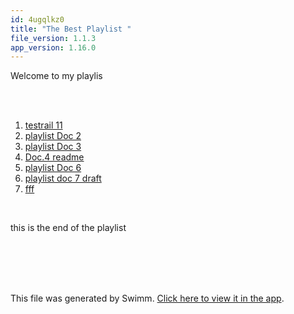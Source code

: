 ```yaml
---
id: 4ugqlkz0
title: "The Best Playlist "
file_version: 1.1.3
app_version: 1.16.0
---
```


<!-- Intro - Do not remove this comment -->
Welcome to my playlis

<br/>

<br/>

<!-- Steps - Do not remove this comment -->
1. [testrail 11](testrail-11.4t8eualy.sw.md)
3. [playlist Doc 2](playlist-doc-2.ufg2xzd4.sw.md)
4. [playlist Doc 3](playlist-doc-3.tngjmzcv.sw.md)
5. [Doc.4 readme](README.md)
6. [playlist Doc 6](playlist-doc-6.1ku8hx4b.sw.md)
7. [playlist doc 7 draft](playlist-doc-7-draft.8y5qclel.sw.md)
8. [fff](https://www.youtube.com/watch?v=K1nQX_hdop0)


<br/>

<!-- Summary - Do not remove this comment -->
this is the end of the playlist

<br/>

<br/>

<br/>

<br/>

This file was generated by Swimm. [Click here to view it in the app](https://swimm-web-app.web.app/repos/Z2l0aHViJTNBJTNBZWNvbW0lM0ElM0Ftb3NoaWtzd2ltbQ==/playlists/4ugqlkz0).
